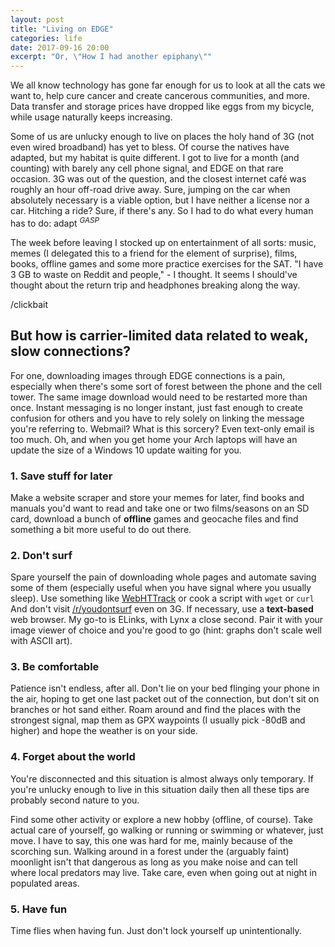 ```yaml
---
layout: post
title: "Living on EDGE"
categories: life
date: 2017-09-16 20:00
excerpt: "Or, \"How I had another epiphany\""
---
```


We all know technology has gone far enough for us to look at all the cats we
want to, help cure cancer and create cancerous communities, and more. Data
transfer and storage prices have dropped like eggs from my bicycle, while usage
naturally keeps increasing.

Some of us are unlucky enough to live on places the holy hand of 3G (not even
wired broadband) has yet to bless. Of course the natives have adapted, but my
habitat is quite different. I got to live for a month (and counting) with
barely any cell phone signal, and EDGE on that rare occasion. 3G was out of the
question, and the closest internet café was roughly an hour off-road drive
away. Sure, jumping on the car when absolutely necessary is a viable option,
but I have neither a license nor a car. Hitching a ride? Sure, if there's any.
So I had to do what every human has to do: adapt <sup>*GASP*</sup>

The week before leaving I stocked up on entertainment of all sorts: music,
memes (I delegated this to a friend for the element of surprise), films, books,
offline games and some more practice exercises for the SAT. "I have 3 GB to
waste on Reddit and people," - I thought. It seems I should've thought about
the return trip and headphones breaking along the way.

/clickbait

## But how is carrier-limited data related to weak, slow connections?
For one, downloading images through EDGE connections is a pain, especially when
there's some sort of forest between the phone and the cell tower. The same
image download would need to be restarted more than once. Instant messaging is
no longer instant, just fast enough to create confusion for others and you have
to rely solely on linking the message you're referring to. Webmail? What is
this sorcery? Even text-only email is too much. Oh, and when you get home your
Arch laptops will have an update the size of a Windows 10 update waiting for
you.

### 1. Save stuff for later
Make a website scraper and store your memes for later, find books and manuals
you'd want to read and take one or two films/seasons on an SD card, download
a bunch of **offline** games and geocache files and find something a bit more
useful to do out there.

### 2. Don't surf
Spare yourself the pain of downloading whole pages and automate saving some of
them (especially useful when you have signal where you usually sleep). Use
something like [WebHTTrack](https://www.httrack.com/) or cook a script with
`wget` or `curl` And don't visit
[/r/youdontsurf](https://youdontsurf.reddit.com) even on 3G. If necessary, use
a **text-based** web browser. My go-to is ELinks, with Lynx a close second.
Pair it with your image viewer of choice and you're good to go (hint: graphs
don't scale well with ASCII art).

### 3. Be comfortable
Patience isn't endless, after all. Don't lie on your bed flinging your phone in
the air, hoping to get one last packet out of the connection, but don't sit on
branches or hot sand either. Roam around and find the places with the strongest
signal, map them as GPX waypoints (I usually pick -80dB and higher) and hope
the weather is on your side.

### 4. Forget about the world
You're disconnected and this situation is almost always only temporary. If
you're unlucky enough to live in this situation daily then all these tips are
probably second nature to you.

Find some other activity or explore a new hobby (offline, of course). Take
actual care of yourself, go walking or running or swimming or whatever, just
move. I have to say, this one was hard for me, mainly because of the scorching
sun. Walking around in a forest under the (arguably faint) moonlight isn't that
dangerous as long as you make noise and can tell where local predators may
live. Take care, even when going out at night in populated areas.

### 5. Have fun
Time flies when having fun. Just don't lock yourself up unintentionally.

